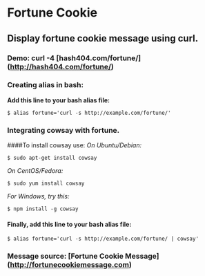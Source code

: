 # Fortune Cookie   
## Display fortune cookie message using curl.
### Demo: curl -4 [hash404.com/fortune/] (http://hash404.com/fortune/)
### Creating alias in bash:
**Add this line to your bash alias file:**
```shell
$ alias fortune='curl -s http://example.com/fortune/'
```

### Integrating cowsay with fortune.
####To install cowsay use:
*On Ubuntu/Debian:*
```shell
$ sudo apt-get install cowsay
```
*On CentOS/Fedora:*
```shell
$ sudo yum install cowsay
```
*For Windows, try this:*
```shell
$ npm install -g cowsay
```
#### Finally, add this line to your bash alias file:
```shell
$ alias fortune='curl -s http://example.com/fortune/ | cowsay'
```

### Message source: [Fortune Cookie Message] (http://fortunecookiemessage.com)
